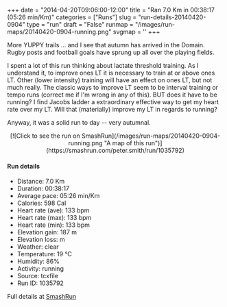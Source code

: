 +++
date = "2014-04-20T09:06:00-12:00"
title = "Ran 7.0 Km in 00:38:17 (05:26 min/Km)"
categories = ["Runs"]
slug = "run-details-20140420-0904"
type = "run"
draft = "False"
runmap = "/images/run-maps/20140420-0904-running.png"
svgmap = '<polyline points="4 52, 8 46, 18 48, 27 34, 29 35, 42 43, 47 46, 63 49, 67 54, 77 46, 79 44, 96 41, 100 48, 100 52, 96 59, 91 55, 92 57, 93 60, 83 66, 75 62, 71 56, 77 45, 88 41, 95 41, 100 48, 99 53, 95 59, 90 55, 93 59, 83 66, 79 64, 71 55, 74 49, 81 43, 74 45, 70 52, 67 54, 64 50, 46 46, 28 35, 22 40, 18 47, 11 49, 6 61, 0 61, 1 57">'
+++

More YUPPY trails ... and I see that autumn has arrived in the Domain. Rugby posts and football goals have sprung up all over the playing fields. 


I spent a lot of this run thinking about lactate threshold training. As I understand it, to improve ones LT it is necessary to train at or above ones LT.  Other (lower intensity) training will have an effect on ones LT, but not much really. The classic ways to improve LT seem to be interval training or tempo runs (correct me if I'm wrong in any of this). BUT does it have to be running? I find Jacobs ladder a extraordinary effective way to get my heart rate over my LT. Will that (materially) improve my LT in regards to running?

Anyway, it was a solid run to day -- very autumnal. 





<!--more-->

<center>
[![Click to see the run on SmashRun](/images/run-maps/20140420-0904-running.png "A map of this run")](https://smashrun.com/peter.smith/run/1035792)
</center>

#### Run details

* Distance: 7.0 Km
* Duration: 00:38:17
* Average pace: 05:26 min/Km
* Calories: 598 Cal
* Heart rate (ave): 133 bpm
* Heart rate (max): 133 bpm
* Heart rate (min): 133 bpm
* Elevation gain: 187 m
* Elevation loss:  m
* Weather: clear
* Temperature: 19 &deg;C
* Humidity: 86%
* Activity: running
* Source: tcxfile
* Run ID: 1035792

Full details at [SmashRun](https://smashrun.com/peter.smith/run/1035792)